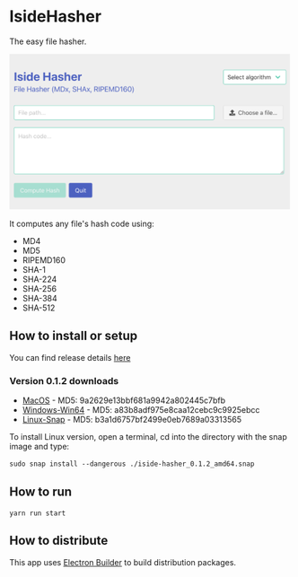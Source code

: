 # IsideHasher

The easy file hasher. 

<img alt="IsideHasher" src="icons/screenshot.png" width="500">

It computes any file's hash code using:

* MD4
* MD5
* RIPEMD160
* SHA-1
* SHA-224
* SHA-256
* SHA-384
* SHA-512

## How to install or setup

You can find release details [here](https://github.com/guildenstern70/IsideHasher/releases)

### Version 0.1.2 downloads

- [MacOS](https://github.com/guildenstern70/IsideHasher/releases/download/0.1.2/IsideHasher-0.1.2.dmg) - MD5: 9a2629e13bbf681a9942a802445c7bfb
- [Windows-Win64](https://github.com/guildenstern70/IsideHasher/releases/download/0.1.2/IsideHasher.Setup.0.1.2.exe) - MD5: a83b8adf975e8caa12cebc9c9925ebcc
- [Linux-Snap](https://github.com/guildenstern70/IsideHasher/releases/download/0.1.2/iside-hasher_0.1.2_amd64.snap) - MD5: b3a1d6757bf2499e0eb7689a03313565

To install Linux version, open a terminal, cd into the directory with the snap image and type:

    sudo snap install --dangerous ./iside-hasher_0.1.2_amd64.snap 

## How to run

    yarn run start

## How to distribute

This app uses [Electron Builder](https://github.com/electron-userland/electron-builder) to build distribution packages.



